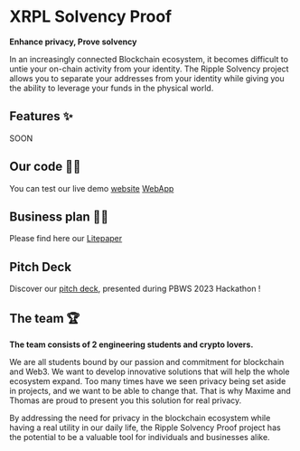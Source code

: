 # **XRPL Solvency Proof**

**Enhance privacy, Prove solvency**

In an increasingly connected Blockchain ecosystem, it becomes difficult to untie your on-chain activity from your identity. The Ripple Solvency project allows you to separate your addresses from your identity while giving you the ability to leverage your funds in the physical world.

## **Features** ✨

SOON

## **Our code** 👨‍💻

You can test our live demo [website](https://web-app-virid-theta.vercel.app/)
[WebApp](https://github.com/PBWS-Ripple-Solvency/WebApp)

## **Business plan** 👨‍💼

Please find here our [Litepaper](https://github.com/PBWS-Ripple-Solvency/.github/blob/main/litepaper.md)

## **Pitch Deck**

Discover our [pitch deck](https://github.com/PBWS-Ripple-Solvency/.github/blob/main/RS_pitch_deck.pdf), presented during PBWS 2023 Hackathon ! 

## **The team** 🏆

**The team consists of 2 engineering students and crypto lovers.**

We are all students bound by our passion and commitment for blockchain and Web3. We want to develop innovative solutions that will help the whole ecosystem expand. Too many times have we seen privacy being set aside in projects, and we want to be able to change that. That is why Maxime and Thomas are proud to present you this solution for real privacy.

By addressing the need for privacy in the blockchain ecosystem while having a real utility in our daily life, the Ripple Solvency Proof project has the potential to be a valuable tool for individuals and businesses alike.
